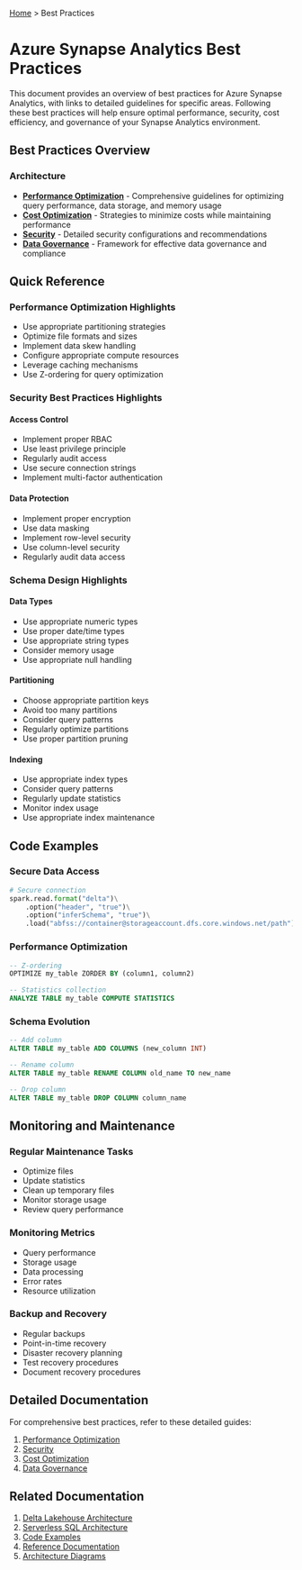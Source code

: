 [Home](../../README.md) > Best Practices

# Azure Synapse Analytics Best Practices

This document provides an overview of best practices for Azure Synapse Analytics, with links to detailed guidelines for specific areas. Following these best practices will help ensure optimal performance, security, cost efficiency, and governance of your Synapse Analytics environment.

## Best Practices Overview

### Architecture

- **[Performance Optimization](./performance-optimization.md)** - Comprehensive guidelines for optimizing query performance, data storage, and memory usage
- **[Cost Optimization](./cost-optimization.md)** - Strategies to minimize costs while maintaining performance
- **[Security](./security.md)** - Detailed security configurations and recommendations
- **[Data Governance](./data-governance.md)** - Framework for effective data governance and compliance

## Quick Reference

### Performance Optimization Highlights

- Use appropriate partitioning strategies
- Optimize file formats and sizes
- Implement data skew handling
- Configure appropriate compute resources
- Leverage caching mechanisms
- Use Z-ordering for query optimization

### Security Best Practices Highlights

#### Access Control
- Implement proper RBAC
- Use least privilege principle
- Regularly audit access
- Use secure connection strings
- Implement multi-factor authentication

#### Data Protection
- Implement proper encryption
- Use data masking
- Implement row-level security
- Use column-level security
- Regularly audit data access

### Schema Design Highlights

#### Data Types
- Use appropriate numeric types
- Use proper date/time types
- Use appropriate string types
- Consider memory usage
- Use appropriate null handling

#### Partitioning
- Choose appropriate partition keys
- Avoid too many partitions
- Consider query patterns
- Regularly optimize partitions
- Use proper partition pruning

#### Indexing
- Use appropriate index types
- Consider query patterns
- Regularly update statistics
- Monitor index usage
- Use appropriate index maintenance

## Code Examples

### Secure Data Access
```python
# Secure connection
spark.read.format("delta")\
    .option("header", "true")\
    .option("inferSchema", "true")\
    .load("abfss://container@storageaccount.dfs.core.windows.net/path")
```

### Performance Optimization
```sql
-- Z-ordering
OPTIMIZE my_table ZORDER BY (column1, column2)

-- Statistics collection
ANALYZE TABLE my_table COMPUTE STATISTICS
```

### Schema Evolution
```sql
-- Add column
ALTER TABLE my_table ADD COLUMNS (new_column INT)

-- Rename column
ALTER TABLE my_table RENAME COLUMN old_name TO new_name

-- Drop column
ALTER TABLE my_table DROP COLUMN column_name
```

## Monitoring and Maintenance

### Regular Maintenance Tasks
- Optimize files
- Update statistics
- Clean up temporary files
- Monitor storage usage
- Review query performance

### Monitoring Metrics
- Query performance
- Storage usage
- Data processing
- Error rates
- Resource utilization

### Backup and Recovery
- Regular backups
- Point-in-time recovery
- Disaster recovery planning
- Test recovery procedures
- Document recovery procedures

## Detailed Documentation

For comprehensive best practices, refer to these detailed guides:

1. [Performance Optimization](./performance-optimization.md)
2. [Security](./security.md)
3. [Cost Optimization](./cost-optimization.md)
4. [Data Governance](./data-governance.md)

## Related Documentation
1. [Delta Lakehouse Architecture](../architecture/delta-lakehouse-overview.md)
2. [Serverless SQL Architecture](../architecture/serverless-sql/serverless-overview.md)
3. [Code Examples](../code-examples/index.md)
4. [Reference Documentation](../reference/index.md)
5. [Architecture Diagrams](../diagrams/index.md)
